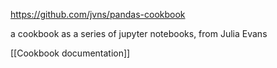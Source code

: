 https://github.com/jvns/pandas-cookbook

a cookbook as a series of jupyter notebooks, from Julia Evans

[[Cookbook documentation]]